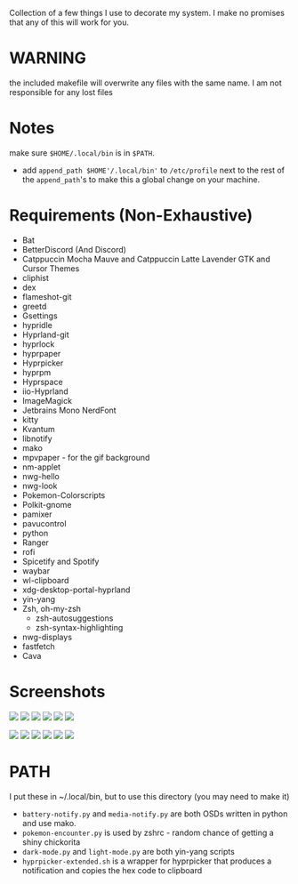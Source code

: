 Collection of a few things I use to decorate my system. I make no promises that any of this will work for you.

# WARNING
the included makefile will overwrite any files with the same name. I am not responsible for any lost files

# Notes
make sure `$HOME/.local/bin` is in `$PATH`.
- add `append_path $HOME'/.local/bin'` to `/etc/profile` next to the rest of the `append_path`'s to make this a global change on your machine.

# Requirements (Non-Exhaustive)
- Bat
- BetterDiscord (And Discord)
- Catppuccin Mocha Mauve and Catppuccin Latte Lavender GTK and Cursor Themes
- cliphist
- dex
- flameshot-git
- greetd
- Gsettings
- hypridle
- Hyprland-git
- hyprlock
- hyprpaper
- Hyprpicker
- hyprpm
- Hyprspace
- iio-Hyprland
- ImageMagick
- Jetbrains Mono NerdFont
- kitty
- Kvantum
- libnotify
- mako
- mpvpaper - for the gif background
- nm-applet
- nwg-hello
- nwg-look
- Pokemon-Colorscripts
- Polkit-gnome
- pamixer
- pavucontrol
- python
- Ranger
- rofi
- Spicetify and Spotify
- waybar
- wl-clipboard
- xdg-desktop-portal-hyprland
- yin-yang
- Zsh, oh-my-zsh 
    - zsh-autosuggestions
    - zsh-syntax-highlighting
- nwg-displays
- fastfetch
- Cava

# Screenshots

![](/Screenshots/screenshot1.png)
![](/Screenshots/screenshot2.png)
![](/Screenshots/screenshot3.png)
![](/Screenshots/screenshot4.png)
![](/Screenshots/screenshot5.png)
![](/Screenshots/screenshot6.png)

![](/Screenshots/screenshot1-light.png)
![](/Screenshots/screenshot2-light.png)
![](/Screenshots/screenshot3-light.png)
![](/Screenshots/screenshot4-light.png)
![](/Screenshots/screenshot5-light.png)
![](/Screenshots/screenshot6-light.png)

# PATH
I put these in ~/.local/bin, but to use this directory (you may need to make it)

- `battery-notify.py` and `media-notify.py` are both OSDs written in python and use mako.
- `pokemon-encounter.py` is used by zshrc - random chance of getting a shiny chickorita
- `dark-mode.py` and `light-mode.py` are both yin-yang scripts
- `hyprpicker-extended.sh` is a wrapper for hyprpicker that produces a notification and copies the hex code to clipboard


